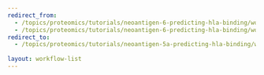```yaml
---
redirect_from:
  - /topics/proteomics/tutorials/neoantigen-6-predicting-hla-binding/workflows/main_workflow.html
  - /topics/proteomics/tutorials/neoantigen-6-predicting-hla-binding/workflows/index.html
redirect_to:
  - /topics/proteomics/tutorials/neoantigen-5a-predicting-hla-binding/workflows/
 
layout: workflow-list
---
```

